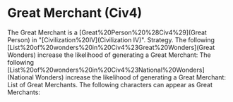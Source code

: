 # Great Merchant (Civ4)

The Great Merchant is a [Great%20Person%20%28Civ4%29](Great Person) in "[Civilization%20IV](Civilization IV)".
Strategy.
The following [List%20of%20wonders%20in%20Civ4%23Great%20Wonders](Great Wonders) increase the likelihood of generating a Great Merchant:
The following [List%20of%20wonders%20in%20Civ4%23National%20Wonders](National Wonders) increase the likelihood of generating a Great Merchant:
List of Great Merchants.
The following characters can appear as Great Merchants: